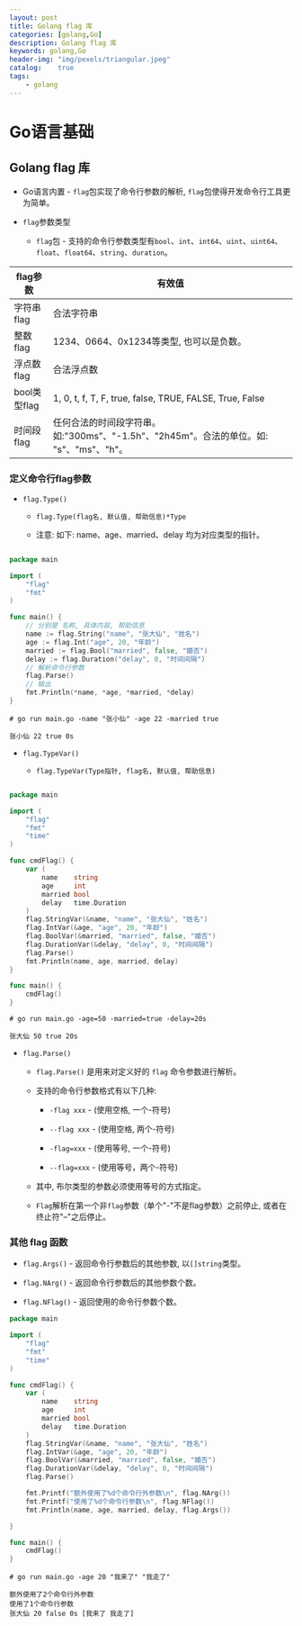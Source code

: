 ```yaml
---
layout: post
title: Golang flag 库 
categories: [golang,Go]
description: Golang flag 库
keywords: golang,Go
header-img: "img/pexels/triangular.jpeg"
catalog:    true
tags:
    - golang
---
```


# Go语言基础

## Golang flag 库

* Go语言内置 - `flag`包实现了命令行参数的解析, `flag`包使得开发命令行工具更为简单。

* `flag`参数类型

  * `flag`包 - 支持的命令行参数类型有`bool`、`int`、`int64`、`uint`、`uint64`、`float`、`float64`、`string`、`duration`。


|flag参数|有效值|
|-|-|
|字符串flag|合法字符串|
|整数flag|1234、0664、0x1234等类型, 也可以是负数。|
|浮点数flag|合法浮点数|
|bool类型flag|1, 0, t, f, T, F, true, false, TRUE, FALSE, True, False|
|时间段flag|任何合法的时间段字符串。如:"300ms"、"-1.5h"、"2h45m"。合法的单位。如: "s"、"ms"、"h"。|

### 定义命令行flag参数

* `flag.Type()`

  * `flag.Type(flag名, 默认值, 帮助信息)*Type` 

  * 注意: 如下: name、age、married、delay 均为对应类型的指针。

```go

package main

import (
	"flag"
	"fmt"
)

func main() {
	// 分别是 名称, 具体内容, 帮助信息
	name := flag.String("name", "张大仙", "姓名")
	age := flag.Int("age", 20, "年龄")
	married := flag.Bool("married", false, "婚否")
	delay := flag.Duration("delay", 0, "时间间隔")
	// 解析命令行参数
	flag.Parse()
	// 输出
	fmt.Println(*name, *age, *married, *delay)
}

```

```shell
# go run main.go -name "张小仙" -age 22 -married true 

张小仙 22 true 0s

```

* `flag.TypeVar()`

  * `flag.TypeVar(Type指针, flag名, 默认值, 帮助信息)` 

```go

package main

import (
	"flag"
	"fmt"
	"time"
)

func cmdFlag() {
	var (
		name    string
		age     int
		married bool
		delay   time.Duration
	)
	flag.StringVar(&name, "name", "张大仙", "姓名")
	flag.IntVar(&age, "age", 20, "年龄")
	flag.BoolVar(&married, "married", false, "婚否")
	flag.DurationVar(&delay, "delay", 0, "时间间隔")
	flag.Parse()
	fmt.Println(name, age, married, delay)
}

func main() {
	cmdFlag()
}


```

```shell
# go run main.go -age=50 -married=true -delay=20s

张大仙 50 true 20s

```



* `flag.Parse()`

  * `flag.Parse()` 是用来对定义好的 `flag` 命令参数进行解析。

  * 支持的命令行参数格式有以下几种:

    * `-flag xxx` - (使用空格, 一个-符号)
 
    * `--flag xxx` - (使用空格, 两个-符号)

    * `-flag=xxx` - (使用等号, 一个-符号) 

    * `--flag=xxx` - (使用等号，两个-符号)

  * 其中, 布尔类型的参数必须使用等号的方式指定。

  * `Flag`解析在第一个非`flag`参数（单个"-"不是flag参数）之前停止, 或者在终止符"–"之后停止。


### 其他 flag 函数


* `flag.Args()` - 返回命令行参数后的其他参数, 以`[]string`类型。

* `flag.NArg()` - 返回命令行参数后的其他参数个数。

* `flag.NFlag()` - 返回使用的命令行参数个数。



```go
package main

import (
	"flag"
	"fmt"
	"time"
)

func cmdFlag() {
	var (
		name    string
		age     int
		married bool
		delay   time.Duration
	)
	flag.StringVar(&name, "name", "张大仙", "姓名")
	flag.IntVar(&age, "age", 20, "年龄")
	flag.BoolVar(&married, "married", false, "婚否")
	flag.DurationVar(&delay, "delay", 0, "时间间隔")
	flag.Parse()

	fmt.Printf("额外使用了%d个命令行外参数\n", flag.NArg())
	fmt.Printf("使用了%d个命令行参数\n", flag.NFlag())
	fmt.Println(name, age, married, delay, flag.Args())

}

func main() {
	cmdFlag()
}
```

```shell
# go run main.go -age 20 "我来了" "我走了" 

额外使用了2个命令行外参数
使用了1个命令行参数
张大仙 20 false 0s [我来了 我走了]

```

